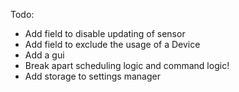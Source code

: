 

Todo:
* Add field to disable updating of sensor
* Add field to exclude the usage of a Device
* Add a gui
* Break apart scheduling logic and command logic!
* Add storage to settings manager